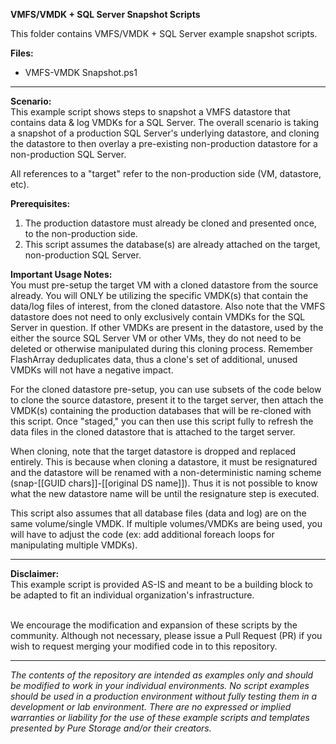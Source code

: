 **VMFS/VMDK + SQL Server Snapshot Scripts**
<p align="center"></p>
This folder contains VMFS/VMDK + SQL Server example snapshot scripts.

**Files:**
- VMFS-VMDK Snapshot.ps1

<!-- wp:separator -->
<hr class="wp-block-separator"/>
<!-- /wp:separator -->

**Scenario:**
<BR>This example script shows steps to snapshot a VMFS datastore that contains data & log VMDKs for a SQL Server.  The overall scenario is taking a snapshot of a production SQL Server's underlying datastore, and cloning the datastore to then overlay a pre-existing non-production datastore for a non-production SQL Server.  

All references to a "target" refer to the non-production side (VM, datastore, etc).

**Prerequisites:**
1. The production datastore must already be cloned and presented once, to the non-production side.  
2. This script assumes the database(s) are already attached on the target, non-production SQL Server.  

**Important Usage Notes:**
<BR>You must pre-setup the target VM with a cloned datastore from the source already.  You will ONLY be utilizing the specific VMDK(s) that contain the data/log files of interest, from the cloned datastore.  Also note that the VMFS datastore does not need to only exclusively contain VMDKs for the SQL Server in question. If other VMDKs are present in the datastore, used by the either the source SQL Server VM or other VMs, they do not need to be deleted or otherwise manipulated during this cloning process.  Remember FlashArray deduplicates data, thus a clone's set of additional, unused VMDKs will not have a negative impact.  

For the cloned datastore pre-setup, you can use subsets of the code below to clone the source datastore, present it to the target server, then attach the VMDK(s) containing the production databases that will be re-cloned with this script. Once "staged," you can then use this script fully to refresh the data files in the cloned datastore that is attached to the target server.

When cloning, note that the target datastore is dropped and replaced entirely.  This is because when cloning a datastore, it must be resignatured and the datastore will be renamed  with a non-deterministic naming scheme (snap-[[GUID chars]]-[[original DS name]]).  Thus it is not possible to know what the new datastore name will be until the resignature step is executed.  

This script also assumes that all database files (data and log) are on the same volume/single VMDK.  If multiple volumes/VMDKs are being used, you will have to adjust the code (ex: add additional foreach loops for manipulating multiple VMDKs).

<!-- wp:separator -->
<hr class="wp-block-separator"/>
<!-- /wp:separator -->

**Disclaimer:**
<BR>
This example script is provided AS-IS and meant to be a building block to be adapted to fit an individual organization's infrastructure.
<BR>
<BR>

We encourage the modification and expansion of these scripts by the community. Although not necessary, please issue a Pull Request (PR) if you wish to request merging your modified code in to this repository.

<!-- wp:separator -->
<hr class="wp-block-separator"/>
<!-- /wp:separator -->

_The contents of the repository are intended as examples only and should be modified to work in your individual environments. No script examples should be used in a production environment without fully testing them in a development or lab environment. There are no expressed or implied warranties or liability for the use of these example scripts and templates presented by Pure Storage and/or their creators._
